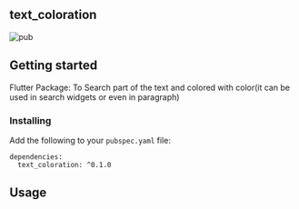 ## text_coloration

![pub](https://img.shields.io/badge/pub-v0.1.0-orange)

## Getting started

Flutter Package: To Search part of the text and colored with color(it can be used in search widgets or even in paragraph)


### Installing

Add the following to your `pubspec.yaml` file:

    dependencies:
      text_coloration: ^0.1.0

## Usage


